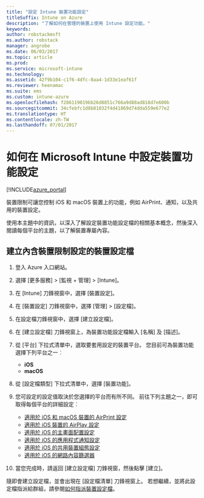 ```yaml
---
title: "設定 Intune 裝置功能設定"
titleSuffix: Intune on Azure
description: "了解如何在管理的裝置上使用 Intune 設定功能。"
keywords: 
author: robstackmsft
ms.author: robstack
manager: angrobe
ms.date: 06/03/2017
ms.topic: article
ms.prod: 
ms.service: microsoft-intune
ms.technology: 
ms.assetid: 42f9b104-c1f6-4dfc-8aa4-1d33e1eaf61f
ms.reviewer: heenamac
ms.suite: ems
ms.custom: intune-azure
ms.openlocfilehash: f286119019bb26d8851c766a9d88ad818d7e600b
ms.sourcegitcommit: 34cfebfc1d8b81032f4d41869d74dda559e677e2
ms.translationtype: HT
ms.contentlocale: zh-TW
ms.lasthandoff: 07/01/2017
---
```

# <a name="how-to-configure-device-feature-settings-in-microsoft-intune"></a>如何在 Microsoft Intune 中設定裝置功能設定

[!INCLUDE[azure_portal](./includes/azure_portal.md)]

裝置限制可讓您控制 iOS 和 macOS 裝置上的功能，例如 AirPrint、通知，以及共用的裝置設定。

使用本主題中的資訊，以深入了解設定裝置功能設定檔的相關基本概念，然後深入閱讀每個平台的主題，以了解裝置專屬內容。

## <a name="create-a-device-profile-containing-device-restriction-settings"></a>建立內含裝置限制設定的裝置設定檔

1. 登入 Azure 入口網站。
2. 選擇 [更多服務]  >  [監視 + 管理]  >  [Intune]。
3. 在 [Intune] 刀鋒視窗中，選擇 [裝置設定]。
2. 在 [裝置設定] 刀鋒視窗中，選擇 [管理]  >  [設定檔]。
3. 在設定檔刀鋒視窗中，選擇 [建立設定檔]。
4. 在 [建立設定檔] 刀鋒視窗上，為裝置功能設定檔輸入 [名稱] 及 [描述]。
5. 從 [平台] 下拉式清單中，選取要套用設定的裝置平台。 您目前可為裝置功能選擇下列平台之一︰
    - **iOS**
    - **macOS**
6. 從 [設定檔類型] 下拉式清單中，選擇 [裝置功能]。 
7. 您可設定的設定值取決於您選擇的平台而有所不同。 前往下列主題之一，即可取得每個平台的詳細設定︰
    - [適用於 iOS 和 macOS 裝置的 AirPrint 設定](air-print-settings-ios-macos.md)
    - [適用於 iOS 裝置的 AirPlay 設定](airplay-settings-ios.md)
    - [適用於 iOS 的主畫面配置設定](home-screen-settings-ios.md)
    - [適用於 iOS 的應用程式通知設定](app-notification-settings-ios.md)
    - [適用於 iOS 的共用裝置組態設定](shared-device-settings-ios.md)
    - [適用於 iOS 的網路內容篩選器](web-content-filter-settings-ios.md)

8. 當您完成時，請返回 [建立設定檔] 刀鋒視窗，然後點擊 [建立]。

隨即會建立設定檔，並會出現在 [設定檔清單] 刀鋒視窗上。
若想繼續，並將此設定檔指派給群組，請參閱[如何指派裝置設定檔](device-profile-assign.md)。



